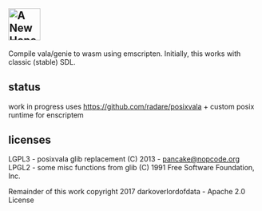 ## <img title="A New Hope" src="https://upload.wikimedia.org/wikipedia/commons/2/2a/Rebel_Alliance_logo.svg" width="64">

Compile vala/genie to wasm using emscripten. 
Initially, this works with classic (stable) SDL. 




## status
work in progress
uses https://github.com/radare/posixvala + custom posix runtime for enscriptem


## licenses


LGPL3 - posixvala glib replacement (C) 2013 - pancake@nopcode.org
LPGL2 - some misc functions from glib (C) 1991 Free Software Foundation, Inc.

Remainder of this work copyright 2017 darkoverlordofdata - Apache 2.0 License
